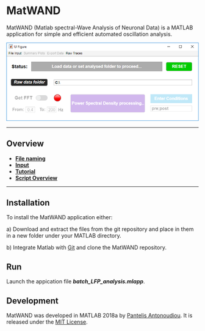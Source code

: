 # MatWAND
 MatWAND (Matlab spectral-Wave Analysis of Neuronal Data) is a MATLAB application for simple and efficient automated oscillation analysis.
  
 ![Banner](/Images/Interface.PNG)
 
 ---
 ## Overview
- **[File naming](/Docs/File_Naming.md)**
- **[Input](/Docs/Inputs.md)**
- **[Tutorial](/Docs/Step-by-Step.md)**
- **[Script Overview](/Docs/Scirpt_Overview.md)**

 ---
 
## Installation
To install the MatWAND application either:

a) Download and extract the files from the git repository and place in them in a new folder under your MATLAB directory.

b) Integrate Matlab with [Git](https://www.mathworks.com/help/matlab/matlab_prog/set-up-git-source-control.html) and clone the MatWAND repository.

## Run
Launch the appication file ***batch_LFP_analysis.mlapp***.
 
## Development
MatWAND was developed in MATLAB 2018a by [Pantelis Antonoudiou](https://github.com/pantelisantonoudiou).
It is released under the [MIT License](/LICENSE).
